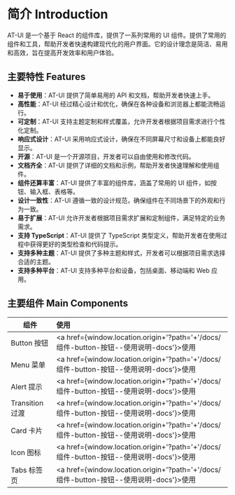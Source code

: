 # 简介 Introduction

AT-UI 是一个基于 React 的组件库，提供了一系列常用的 UI 组件。提供了常用的组件和工具，帮助开发者快速构建现代化的用户界面。它的设计理念是简洁、易用和高效，旨在提高开发效率和用户体验。

## 主要特性 Features

- **易于使用**：AT-UI 提供了简单易用的 API 和文档，帮助开发者快速上手。
- **高性能**：AT-UI 经过精心设计和优化，确保在各种设备和浏览器上都能流畅运行。
- **可定制**：AT-UI 支持主题定制和样式覆盖，允许开发者根据项目需求进行个性化定制。
- **响应式设计**：AT-UI 采用响应式设计，确保在不同屏幕尺寸和设备上都能良好显示。
- **开源**：AT-UI 是一个开源项目，开发者可以自由使用和修改代码。
- **文档齐全**：AT-UI 提供了详细的文档和示例，帮助开发者快速理解和使用组件。
- **组件还算丰富**：AT-UI 提供了丰富的组件库，涵盖了常用的 UI 组件，如按钮、输入框、表格等。
- **设计一致性**：AT-UI 遵循一致的设计规范，确保组件在不同场景下的外观和行为一致。
- **易于扩展**：AT-UI 允许开发者根据项目需求扩展和定制组件，满足特定的业务需求。
- **支持 TypeScript**：AT-UI 提供了 TypeScript 类型定义，帮助开发者在使用过程中获得更好的类型检查和代码提示。
- **支持多种主题**：AT-UI 提供了多种主题和样式，开发者可以根据项目需求选择合适的主题。
- **支持多种平台**：AT-UI 支持多种平台和设备，包括桌面、移动端和 Web 应用。

## 主要组件 Main Components

| 组件 | 使用  |
| - | :- |
| Button 按钮 | <a href={window.location.origin+'?path='+'/docs/组件-button-按钮--使用说明-docs'}>使用</a> |
| Menu 菜单 | <a href={window.location.origin+'?path='+'/docs/组件-button-按钮--使用说明-docs'}>使用</a> |
| Alert 提示 | <a href={window.location.origin+'?path='+'/docs/组件-button-按钮--使用说明-docs'}>使用</a> |
| Transition 过渡 | <a href={window.location.origin+'?path='+'/docs/组件-button-按钮--使用说明-docs'}>使用</a> |
| Card 卡片 | <a href={window.location.origin+'?path='+'/docs/组件-button-按钮--使用说明-docs'}>使用</a> |
| Icon 图标 | <a href={window.location.origin+'?path='+'/docs/组件-button-按钮--使用说明-docs'}>使用</a> |
| Tabs 标签页 | <a href={window.location.origin+'?path='+'/docs/组件-button-按钮--使用说明-docs'}>使用</a> |
